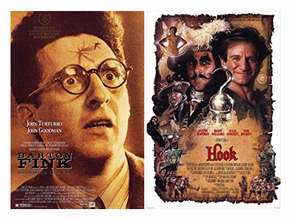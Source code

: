  [![Barton Fink](../images/Barton_Fink_1991.jpg)](http://www.imdb.com/title/tt0101410) [![Hook](../images/Hook_1991.jpg)](http://www.imdb.com/title/tt0102057)